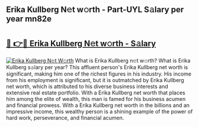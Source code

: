 ## Erika Kullberg N𝚎t w𝚘rth - Part-UYL S𝚊lary per year mn82e

# <h2><a href="http://gc3davv.nevu.top/?p=Erika+Kullberg">🔗 👉🔴 Erika Kullberg N𝚎t w𝚘rth - S𝚊lary</a></h2>

[![Erika Kullberg N𝚎t W𝚘rth](https://i.imgur.com/Oavwk0R.jpeg)](http://gc3davv.nevu.top/?p=Erika+Kullberg)
What is Erika Kullberg n𝚎t w𝚘rth? What is Erika Kullberg s𝚊lary per year?
This affluent person's Erika Kullberg net worth is significant, making him one of the richest figures in his industry. His income from his employment is significant, but it is outmatched by Erika Kullberg net worth, which is attributed to his diverse business interests and extensive real estate portfolio. With a Erika Kullberg net worth that places him among the elite of wealth, this man is famed for his business acumen and financial prowess. With a Erika Kullberg net worth in the billions and an impressive income, this wealthy person is a shining example of the power of hard work, perseverance, and financial acumen.
